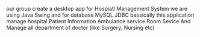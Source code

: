 our group create a desktop app for
Hospiatl Management System 
we are using Java Swing and for database MySQL JDBC
bassically this application manage hospital Patient Information 
Ambulance service Room Sevice And Manage all department of doctor (like Surgery, Nursing etc)
